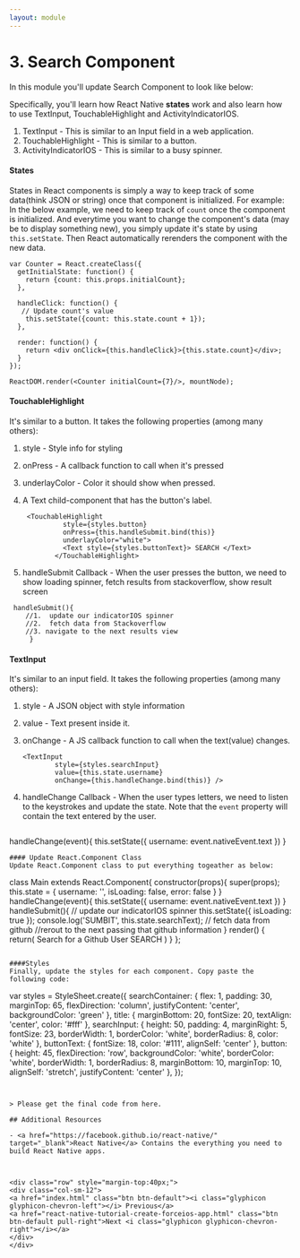 ```yaml
---
layout: module
---
```

# 3. Search Component
In this module you'll update Search Component to look like below:
<img search-cmp-2>

Specifically, you'll learn how React Native **states** work and also learn how to use TextInput, TouchableHighlight and ActivityIndicatorIOS. 

1. TextInput - This is similar to an Input field in a web application.
2. TouchableHighlight - This is similar to a button.
3. ActivityIndicatorIOS - This is similar to a busy spinner.

#### States
States in React components is simply a way to keep track of some data(think JSON or string) once that component is initialized. For example: In the below example, we need to keep track of `count` once the component is initialized. And everytime you want to change the component's data (may be to display something new), you simply update it's state by using `this.setState`. Then React automatically rerenders the component with the new data.  

```
var Counter = React.createClass({
  getInitialState: function() {
    return {count: this.props.initialCount};
  },

  handleClick: function() {
   // Update count's value
    this.setState({count: this.state.count + 1});
  },

  render: function() {
    return <div onClick={this.handleClick}>{this.state.count}</div>;
  }
});

ReactDOM.render(<Counter initialCount={7}/>, mountNode);
```

#### TouchableHighlight
It's similar to a button. It takes the following properties (among many others):

1. style - Style info for styling
2. onPress - A callback function to call when it's pressed
3. underlayColor - Color it should show when pressed.
4. <Text /> A Text child-component that has the button's label.

	```
	 <TouchableHighlight
	          style={styles.button}
	          onPress={this.handleSubmit.bind(this)}
	          underlayColor="white">
	          <Text style={styles.buttonText}> SEARCH </Text>
	        </TouchableHighlight>
	```
5. handleSubmit Callback - When the user presses the button, we need to show loading spinner, fetch results from stackoverflow, show result screen

```
 handleSubmit(){
    //1.  update our indicatorIOS spinner
    //2.  fetch data from Stackoverflow
    //3. navigate to the next results view
     }
```


  
#### TextInput
It's similar to an input field. It takes the following properties (among many others):

1. style - A JSON object with style information
2. value - Text present inside it.
3. onChange - A JS callback function to call when the text(value) changes.

	```
	<TextInput
	        style={styles.searchInput}
	        value={this.state.username}
	        onChange={this.handleChange.bind(this)} />
	```
4. handleChange Callback - When the user types letters, we need to listen to the keystrokes and update the state. Note that the `event` property will contain the text entered by the user.

	```
  handleChange(event){
    this.setState({
      username: event.nativeEvent.text
    })
  }
  ```
#### Update React.Component Class
 Update React.Component class to put everything togeather as below:
 
  ```
 class Main extends React.Component{
  constructor(props){
    super(props);
    this.state = {
      username: '',
      isLoading: false,
      error: false
    }
  }
  handleChange(event){
    this.setState({
      username: event.nativeEvent.text
    })
  }
  handleSubmit(){
    // update our indicatorIOS spinner
    this.setState({
      isLoading: true
    });
    console.log('SUMBIT', this.state.searchText);
    // fetch data from github
    //rerout to the next passing that github information
  }
  render() {
    return(
      <View style={styles.mainContainer}>
      <Text style={styles.title}> Search for a Github User </Text>
      <TextInput
        style={styles.searchInput}
        value={this.state.username}
        onChange={this.handleChange.bind(this)} />
        <TouchableHighlight
          style={styles.button}
          onPress={this.handleSubmit.bind(this)}
          underlayColor="white">
          <Text style={styles.buttonText}> SEARCH </Text>
        </TouchableHighlight>
      </View>
      )
  }
};
```

####Styles
Finally, update the styles for each component. Copy paste the following code:

```
var styles = StyleSheet.create({
  searchContainer: {
    flex: 1,
    padding: 30,
    marginTop: 65,
    flexDirection: 'column',
    justifyContent: 'center',
    backgroundColor: 'green'
  },
  title: {
    marginBottom: 20,
    fontSize: 20,
    textAlign: 'center',
    color: '#fff'
  },
  searchInput: {
    height: 50,
    padding: 4,
    marginRight: 5,
    fontSize: 23,
    borderWidth: 1,
    borderColor: 'white',
    borderRadius: 8,
    color: 'white'
  },
  buttonText: {
    fontSize: 18,
    color: '#111',
    alignSelf: 'center'
  },
  button: {
    height: 45,
    flexDirection: 'row',
    backgroundColor: 'white',
    borderColor: 'white',
    borderWidth: 1,
    borderRadius: 8,
    marginBottom: 10,
    marginTop: 10,
    alignSelf: 'stretch',
    justifyContent: 'center'
  },
});
```


> Please get the final code from here.

## Additional Resources

- <a href="https://facebook.github.io/react-native/" target="_blank">React Native</a> Contains the everything you need to build React Native apps.



<div class="row" style="margin-top:40px;">
<div class="col-sm-12">
<a href="index.html" class="btn btn-default"><i class="glyphicon glyphicon-chevron-left"></i> Previous</a>
<a href="react-native-tutorial-create-forceios-app.html" class="btn btn-default pull-right">Next <i class="glyphicon glyphicon-chevron-right"></i></a>
</div>
</div>
